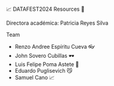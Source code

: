 📈 DATAFEST2024 Resources 🎉


Directora académica: Patricia Reyes Silva 

Team
- Renzo Andree Espíritu Cueva 👓
- John Sovero Cubillas 🕶️
- Luis Felipe Poma Astete 🐧
- Eduardo Puglisevich 😼
- Samuel Cano 📈
